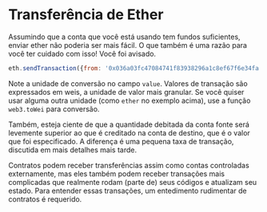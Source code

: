 <!--Source: https://raw.githubusercontent.com/wiki/ethereum/go-ethereum/Contracts-and-Transactions.md-->


# Transferência de Ether

Assumindo que a conta que você está usando tem fundos suficientes, enviar ether não poderia ser mais fácil. O que também é uma razão para você ter cuidado com isso! Você foi avisado.

```js
eth.sendTransaction({from: '0x036a03fc47084741f83938296a1c8ef67f6e34fa', to: '0xa8ade7feab1ece71446bed25fa0cf6745c19c3d5', value: web3.toWei(1, "ether")})
```

Note a unidade de conversão no campo `value`. Valores de transação são expressados em weis, a unidade de valor mais granular. Se você quiser usar alguma outra unidade (como `ether` no exemplo acima), use a função `web3.toWei` para conversão.

Também, esteja ciente de que a quantidade debitada da conta fonte será levemente superior ao que é creditado na conta de destino, que é o valor que foi especificado. A diferença é uma pequena taxa de transação, discutida em mais detalhes mais tarde.

Contratos podem receber transferências assim como contas controladas externamente, mas eles também podem receber transações mais complicadas que realmente rodam (parte de) seus códigos e atualizam seu estado. Para entender essas transações, um entedimento rudimentar de contratos é requerido.


